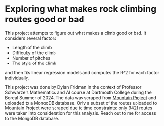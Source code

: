 # Exploring what makes rock climbing routes good or bad

This project attempts to figure out what makes a climb good or bad. It considers several factors
- Length of the climb
- Difficulty of the climb
- Number of pitches
- The style of the climb

and then fits linear regression models and computes the R^2 for each factor individually.

This project was done by Dylan Fridman in the context of Professor Schwarze's Mathematics and AI course at Dartmouth College during the Boreal Summer of 2024. The data was scraped from [Mountain Project](https://www.mountainproject.com/) and uploaded to a MongoDB database. Only a subset of the routes uploaded to Mountain Project were scraped due to time constraints: only 9421 routes were taken into consideration for this analysis. Reach out to me for access to the MongoDB database.